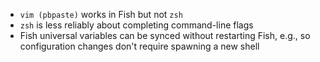 - `vim (pbpaste)` works in Fish but not `zsh`
- `zsh` is less reliably about completing command-line flags
- Fish universal variables can be synced without restarting Fish, e.g., so configuration changes don't require spawning a new shell
